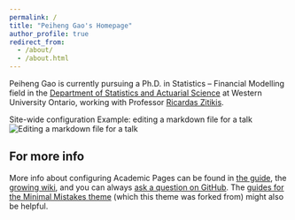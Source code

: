 ```yaml
---
permalink: /
title: "Peiheng Gao's Homepage"
author_profile: true
redirect_from: 
  - /about/
  - /about.html
---
```


Peiheng Gao is currently pursuing a Ph.D. in Statistics – Financial Modelling field in the [Department of Statistics and Actuarial Science](https://www.uwo.ca/stats/index.html) at Western University Ontario, working with Professor [Ricardas Zitikis](https://scholar.google.ca/citations?user=miIEeRsAAAAJ&hl=en).



Site-wide configuration
Example: editing a markdown file for a talk
![Editing a markdown file for a talk](/images/editing-talk.png)

For more info
------
More info about configuring Academic Pages can be found in [the guide](https://academicpages.github.io/markdown/), the [growing wiki](https://github.com/academicpages/academicpages.github.io/wiki), and you can always [ask a question on GitHub](https://github.com/academicpages/academicpages.github.io/discussions). The [guides for the Minimal Mistakes theme](https://mmistakes.github.io/minimal-mistakes/docs/configuration/) (which this theme was forked from) might also be helpful.
